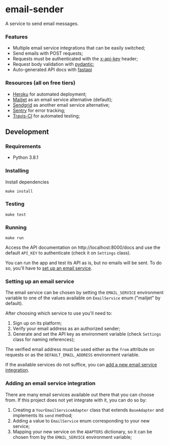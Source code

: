 # email-sender
A service to send email messages.

### Features
- Multiple email service integrations that can be easily switched;
- Send emails with POST requests;
- Requests must be authenticated with the [x-api-key](https://stoplight.io/blog/api-keys-best-practices-to-authenticate-apis/) header;
- Request body validation with [pydantic](https://pydantic-docs.helpmanual.io/);
- Auto-generated API docs with [fastapi](https://fastapi.tiangolo.com/)

### Resources (all on free tiers)
- [Heroku](https://www.heroku.com/free) for automated deployment;
- [Mailjet](https://www.mailjet.com/pricing/) as an email service alternative (default);
- [Sendgrid](https://sendgrid.com/pricing/) as another email service alternative;
- [Sentry](https://sentry.io/pricing/) for error tracking;
- [Travis-CI](https://travis-ci.com/plans) for automated testing;

## Development

### Requirements
- Python 3.8.1

### Installing
Install dependencies
```console
make install
```

### Testing
```console
make test
```

### Running
```console
make run
```
Access the API documentation on http://localhost:8000/docs and use the default `API_KEY` to authenticate (check it on `Settings` class).

You can run the app and test its API as is, but no emails will be sent. To do so, you'll have to [set up an email service](#setting-up-an-email-service).

### Setting up an email service

The email service can be chosen by setting the `EMAIL_SERVICE` environment variable to one of the values available on `EmailService` enum ("mailjet" by default).

After choosing which service to use you'll need to:
1. Sign up on its platform;
2. Verify your email address as an authorized sender;
3. Generate and set the API key as environment variable (check `Settings` class for naming references);

The verified email address must be used either as the `from` attribute on requests or as the `DEFAULT_EMAIL_ADDRESS` environment variable.

If the available services do not suffice, you can [add a new email service integration](#adding-an-email-service-integration).

### Adding an email service integration

There are many email services available out there that you can choose from. If this project does not yet integrate with it, you can do so by:

1. Creating a `YourEmailServiceAdapter` class that extends `BaseAdapter` and implements its `send` method;
2. Adding a value to `EmailService` enum corresponding to your new service;
3. Mapping your new service on the `ADAPTERS` dictionary, so it can be chosen from by the `EMAIL_SERVICE` environment variable;
